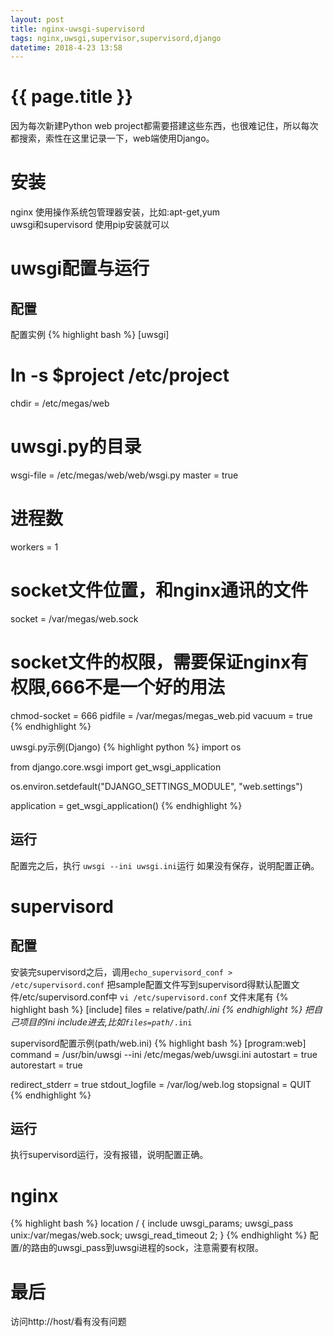 ```yaml
---
layout: post
title: nginx-uwsgi-supervisord
tags: nginx,uwsgi,supervisor,supervisord,django
datetime: 2018-4-23 13:58
---
```


{{ page.title }}
================
因为每次新建Python web project都需要搭建这些东西，也很难记住，所以每次都搜索，索性在这里记录一下，web端使用Django。

# 安装
nginx 使用操作系统包管理器安装，比如:apt-get,yum<br/>
uwsgi和supervisord 使用pip安装就可以

# uwsgi配置与运行

## 配置
配置实例
{% highlight bash %}
[uwsgi]
# ln -s $project /etc/project
chdir           = /etc/megas/web
# uwsgi.py的目录
wsgi-file       = /etc/megas/web/web/wsgi.py
master          = true
# 进程数
workers         = 1
# socket文件位置，和nginx通讯的文件
socket      	= /var/megas/web.sock
# socket文件的权限，需要保证nginx有权限,666不是一个好的用法
chmod-socket    = 666
pidfile         = /var/megas/megas_web.pid
vacuum          = true
{% endhighlight %}

uwsgi.py示例(Django)
{% highlight python %}
import os

from django.core.wsgi import get_wsgi_application

os.environ.setdefault("DJANGO_SETTINGS_MODULE", "web.settings")

application = get_wsgi_application()
{% endhighlight %}

## 运行
配置完之后，执行 <code>uwsgi --ini uwsgi.ini</code>运行
如果没有保存，说明配置正确。

# supervisord

## 配置
安装完supervisord之后，调用<code>echo_supervisord_conf > /etc/supervisord.conf</code>
把sample配置文件写到supervisord得默认配置文件/etc/supervisord.conf中
<code>vi /etc/supervisord.conf</code>
文件末尾有
{% highlight bash %}
[include]
files = relative/path/*.ini
{% endhighlight %}
把自己项目的ini include进去,比如<code>files=path/*.ini</code>

supervisord配置示例(path/web.ini)
{% highlight bash %}
[program:web]
command = /usr/bin/uwsgi --ini /etc/megas/web/uwsgi.ini
autostart = true
autorestart = true

redirect_stderr = true
stdout_logfile = /var/log/web.log
stopsignal = QUIT
{% endhighlight %}

## 运行
执行supervisord运行，没有报错，说明配置正确。

# nginx
{% highlight bash %}
location / {
    include uwsgi_params;
    uwsgi_pass unix:/var/megas/web.sock;
    uwsgi_read_timeout 2;
}
{% endhighlight %}
配置/的路由的uwsgi_pass到uwsgi进程的sock，注意需要有权限。

# 最后
访问http://host/看有没有问题
